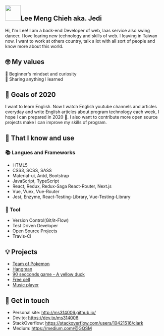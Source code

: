 ## <img width="50px" src="https://raw.githubusercontent.com/ms314006/ms314006/basic/resource/gqsm.png" />Lee Meng Chieh aka. Jedi

Hi, I'm Lee! I am a back-end Developer of web, Iaas service also swing dancer. I love learing new technology and skills of web. I leaving in Taiwan now. I want to work at others country, talk a lot with all sort of people and know more about this world.

## 🤓 My values
🍏 Beginner's mindset and curiosity<br>
🙌 Sharing anything I learned<br>

## 🔭 Goals of 2020

I want to learn English. Now I watch English youtube channels and articles everyday and write English articles about program technology each week, I hope I can prepared in 2020 💪. I also want to contribute more open source projects make I can improve my skills of program.

## 🧠 That I know and use
### 📚 Langues and Frameworks
- HTML5
- CSS3, SCSS, SASS
- Material-ui, Antd, Bootstrap
- JavaScript, TypeScript
- React, Redux, Redux-Saga React-Router, Next.js
- Vue, Vuex, Vue-Router
- Jest, Enzyme, React-Testing-Library, Vue-Testing-Library

### 🔧 Tool
- Version Control(Git/it-Flow)
- Test Driven Developer
- Open Source Projects
- Travis-CI

## 💡 Projects
- [Team of Pokemon](https://ms314006.github.io/team-of-pokemon/dist/)
- [Hangman](https://ms314006.github.io/hangman/dist/)
- [90 secconds game - A yellow duck](https://ms314006.github.io/90_secGame-with-React/dist/)
- [Free cell](https://ms314006.github.io/FreeCell-With-React/dist/index.html)
- [Music player](https://ms314006.github.io/MP3_Player-With-React/dist/)

## 🔗 Get in touch
- Personal site: http://ms314006.github.io/
- Dev.to: https://dev.to/ms314006
- StackOverflow: https://stackoverflow.com/users/10421516/clark
- Medium: https://medium.com/@GQSM

